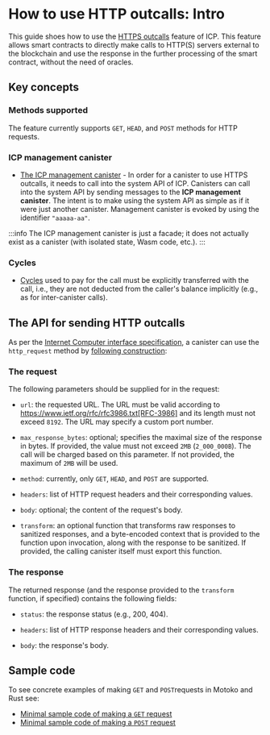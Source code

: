 # How to use HTTP outcalls: Intro

This guide shoes how to use the [HTTPS outcalls](../index.md) feature of ICP. This feature allows smart contracts to directly make calls to HTTP(S) servers external to the blockchain and use the response in the further processing of the smart contract, without the need of oracles.

## Key concepts

### Methods supported

The feature currently supports `GET`, `HEAD`, and `POST` methods for HTTP requests.

### ICP management canister
* [The ICP management canister](https://internetcomputer.org/docs/current/references/ic-interface-spec#ic-management-canister) - In order for a canister to use HTTPS outcalls, it needs to call into the system API of ICP. Canisters can call into the system API by sending messages to the **ICP management canister**. The intent is to make using the system API as simple as if it were just another canister. Management canister is evoked by using the identifier `"aaaaa-aa"`.

:::info
The ICP management canister is just a facade; it does not actually exist as a canister (with isolated state, Wasm code, etc.). 
:::

### Cycles

* [Cycles](../../gas-cost.md) used to pay for the call must be explicitly transferred with the call, i.e., they are not deducted from the caller's balance implicitly (e.g., as for inter-canister calls).

## The API for sending HTTP outcalls

As per the [Internet Computer interface specification](https://internetcomputer.org/docs/current/references/ic-interface-spec), a canister can use the `http_request` method by [following construction](https://internetcomputer.org/docs/current/references/ic-interface-spec#ic-http_request):

### The request
The following parameters should be supplied for in the request:

-   `url`: the requested URL. The URL must be valid according to https://www.ietf.org/rfc/rfc3986.txt[RFC-3986] and its length must not exceed `8192`. The URL may specify a custom port number.

-   `max_response_bytes`: optional; specifies the maximal size of the response in bytes. If provided, the value must not exceed `2MB` (`2_000_000B`). The call will be charged based on this parameter. If not provided, the maximum of `2MB` will be used.

-   `method`: currently, only `GET`, `HEAD`, and `POST` are supported.

-   `headers`: list of HTTP request headers and their corresponding values.

-   `body`: optional; the content of the request's body.

-   `transform`: an optional function that transforms raw responses to sanitized responses, and a byte-encoded context that is provided to the function upon invocation, along with the response to be sanitized. If provided, the calling canister itself must export this function.

### The response

The returned response (and the response provided to the `transform` function, if specified) contains the following fields:

-   `status`: the response status (e.g., 200, 404).

-   `headers`: list of HTTP response headers and their corresponding values.

-   `body`: the response's body.

## Sample code

To see concrete examples of making `GET` and `POST`requests in Motoko and Rust see:

* [Minimal sample code of making a `GET` request](./https-outcalls-get.md)
* [Minimal sample code of making a `POST` request](./https-outcalls-post.md)

